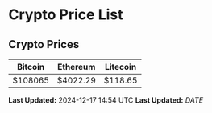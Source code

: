 # Crypto Price List

## Crypto Prices
| Bitcoin | Ethereum | Litecoin |
| ------- | -------- | -------- |
| $108065 | $4022.29 | $118.65 |
**Last Updated:** 2024-12-17 14:54 UTC
**Last Updated:** $DATE$
